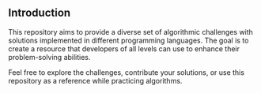 ## Introduction

This repository aims to provide a diverse set of algorithmic challenges with solutions implemented in different programming languages. The goal is to create a resource that developers of all levels can use to enhance their problem-solving abilities.

Feel free to explore the challenges, contribute your solutions, or use this repository as a reference while practicing algorithms.
